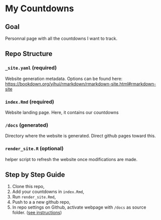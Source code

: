# My Countdowns

## Goal

Personnal page with all the countdowns I want to track.


## Repo Structure

### `_site.yaml` (required)

Website generation metadata. Options can be found here: https://bookdown.org/yihui/rmarkdown/rmarkdown-site.html#rmarkdown-site

### `index.Rmd` (required)

Website landing page. Here, it contains our countdowns

### `/docs` (generated)

Directory where the website is generated. Direct github pages toward this.


### `render_site.R` (optional)

helper script to refresh the website once modifications are made.

## Step by Step Guide

1. Clone this repo,
2. Add your countdowns in `index.Rmd`,
3. Run `render_site.Rmd`,
4. Push to a a new github repo,
5. In repo settings on Github, activate webpage with `/docs` as source folder. ([see instructions](https://docs.github.com/en/enterprise-server@2.21/github/working-with-github-pages/configuring-a-publishing-source-for-your-github-pages-site))

